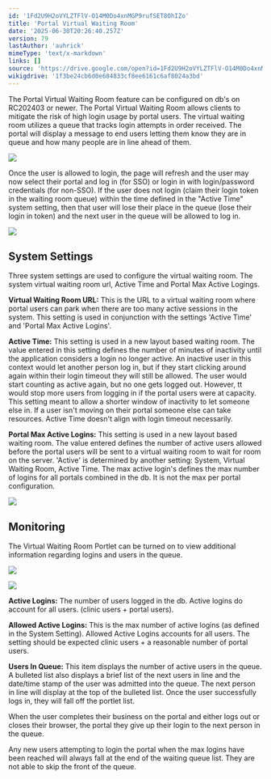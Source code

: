 ```yaml
---
id: '1Fd2U9H2oVYLZTFlV-O14M0Do4xnMGP9rufSET8OhIZo'
title: 'Portal Virtual Waiting Room'
date: '2025-06-30T20:26:40.257Z'
version: 79
lastAuthor: 'auhrick'
mimeType: 'text/x-markdown'
links: []
source: 'https://drive.google.com/open?id=1Fd2U9H2oVYLZTFlV-O14M0Do4xnMGP9rufSET8OhIZo'
wikigdrive: '1f3be24cb6d0e684833cf8ee6161c6af8024a3bd'
---
```

The Portal Virtual Waiting Room feature can be configured on db's on RC202403 or newer. The Portal Virtual Waiting Room allows clients to mitigate the risk of high login usage by portal users. The virtual waiting room utilizes a queue that tracks login attempts in order received. The portal will display a message to end users letting them know they are in queue and how many people are in line ahead of them.

![](../portal-virtual-waiting-room.assets/55379fd5be3819d5c786faa337f2bf7c.png)

Once the user is allowed to login, the page will refresh and the user may now select their portal and log in (for SSO) or login in with login/password credentials (for non-SSO).  If the user does not login (claim their login token in the waiting room queue) within the time defined in the "Active Time" system setting, then that user will lose their place in the queue (lose their login in token) and the next user in the queue will be allowed to log in.

![](../portal-virtual-waiting-room.assets/e88208fa5d32530a46893162290830f6.png)

## System Settings

Three system settings are used to configure the virtual waiting room. The system virtual waiting room url, Active Time and Portal Max Active Logings.

**Virtual Waiting Room URL:** This is the URL to a virtual waiting room where portal users can park when there are too many active sessions in the system. This setting is used in conjunction with the settings 'Active Time' and 'Portal Max Active Logins'.

**Active Time:** This setting is used in a new layout based waiting room. The value entered in this setting defines the number of minutes of inactivity until the application considers a login no longer active. An inactive user in this context would let another person log in, but if they start clicking around again within their login timeout they will still be allowed. The user would start counting as active again, but no one gets logged out. However, tt would stop more users from logging in if the portal users were at capacity. This setting meant to allow a shorter window of inactivity to let someone else in. If a user isn't moving on their portal someone else can take resources. Active Time doesn't align with login timeout necessarily.

**Portal Max Active Logins:** This setting is used in a new layout based waiting room. The value entered defines the number of active users allowed before the portal users will be sent to a virtual waiting room to wait for room on the server. 'Active' is determined by another setting: System, Virtual Waiting Room, Active Time. The max active login's defines the max number of logins for all portals combined in the db. It is not the max per portal configuration.

![](../portal-virtual-waiting-room.assets/0dc956bee9d62d7dc54a307d89dde286.png)

## Monitoring

The Virtual Waiting Room Portlet can be turned on to view additional information regarding logins and users in the queue.

![](../portal-virtual-waiting-room.assets/6692a6b5740215e9e5eea8c319bd2d11.png)

![](../portal-virtual-waiting-room.assets/2305c9c0e9ba52efe9e9d46550545d58.png)

**Active Logins:** The number of users logged in the db. Active logins do account for all users. (clinic users + portal users).

**Allowed Active Logins:** This is the max number of active logins (as defined in the System Setting). Allowed Active Logins accounts for all users. The setting should be expected clinic users + a reasonable number of portal users.

**Users In Queue:** This item displays the number of active users in the queue. A bulleted list also displays a brief list of the next users in line and the date/time stamp of the user was admitted into the queue. The next person in line will display at the top of the bulleted list. Once the user successfully logs in, they will fall off the portlet list.

When the user completes their business on the portal and either logs out or closes their browser, the portal they give up their login to the next person in the queue.

Any new users attempting to login the portal when the max logins have been reached will always fall at the end of the waiting queue list. They are not able to skip the front of the queue.
